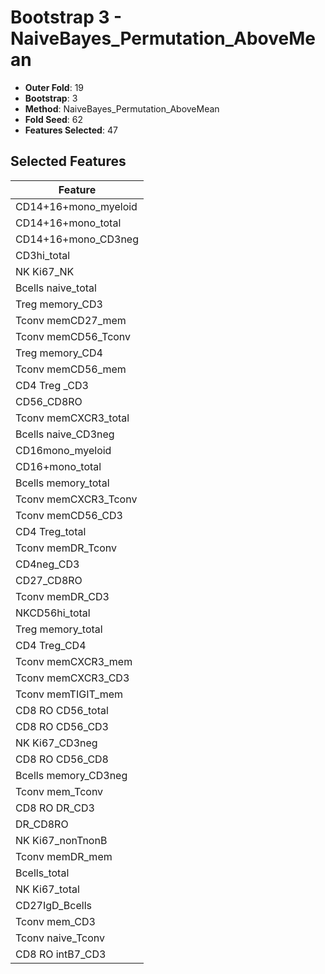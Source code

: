 # Bootstrap 3 - NaiveBayes_Permutation_AboveMean

- **Outer Fold**: 19
- **Bootstrap**: 3
- **Method**: NaiveBayes_Permutation_AboveMean
- **Fold Seed**: 62
- **Features Selected**: 47

## Selected Features

| Feature |
|---------|
| CD14+16+mono_myeloid |
| CD14+16+mono_total |
| CD14+16+mono_CD3neg |
| CD3hi_total |
| NK Ki67_NK |
| Bcells naive_total |
| Treg memory_CD3 |
| Tconv memCD27_mem |
| Tconv memCD56_Tconv |
| Treg memory_CD4 |
| Tconv memCD56_mem |
| CD4 Treg _CD3 |
| CD56_CD8RO |
| Tconv memCXCR3_total |
| Bcells naive_CD3neg |
| CD16mono_myeloid |
| CD16+mono_total |
| Bcells memory_total |
| Tconv memCXCR3_Tconv |
| Tconv memCD56_CD3 |
| CD4 Treg_total |
| Tconv memDR_Tconv |
| CD4neg_CD3 |
| CD27_CD8RO |
| Tconv memDR_CD3 |
| NKCD56hi_total |
| Treg memory_total |
| CD4 Treg_CD4 |
| Tconv memCXCR3_mem |
| Tconv memCXCR3_CD3 |
| Tconv memTIGIT_mem |
| CD8 RO CD56_total |
| CD8 RO CD56_CD3 |
| NK Ki67_CD3neg |
| CD8 RO CD56_CD8 |
| Bcells memory_CD3neg |
| Tconv mem_Tconv |
| CD8 RO DR_CD3 |
| DR_CD8RO |
| NK Ki67_nonTnonB |
| Tconv memDR_mem |
| Bcells_total |
| NK Ki67_total |
| CD27IgD_Bcells |
| Tconv mem_CD3 |
| Tconv naive_Tconv |
| CD8 RO intB7_CD3 |
